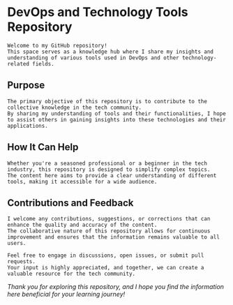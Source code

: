 # **DevOps and Technology Tools Repository**
```
Welcome to my GitHub repository!
This space serves as a knowledge hub where I share my insights and understanding of various tools used in DevOps and other technology-related fields.
```
## Purpose
```
The primary objective of this repository is to contribute to the collective knowledge in the tech community. 
By sharing my understanding of tools and their functionalities, I hope to assist others in gaining insights into these technologies and their applications.
```
## How It Can Help
```
Whether you're a seasoned professional or a beginner in the tech industry, this repository is designed to simplify complex topics.
The content here aims to provide a clear understanding of different tools, making it accessible for a wide audience.
```
## Contributions and Feedback
```
I welcome any contributions, suggestions, or corrections that can enhance the quality and accuracy of the content.
The collaborative nature of this repository allows for continuous improvement and ensures that the information remains valuable to all users.

Feel free to engage in discussions, open issues, or submit pull requests.
Your input is highly appreciated, and together, we can create a valuable resource for the tech community.
```
*Thank you for exploring this repository, and I hope you find the information here beneficial for your learning journey!*
